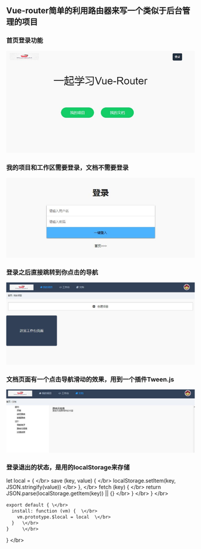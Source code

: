 
## Vue-router简单的利用路由器来写一个类似于后台管理的项目


  ### 首页登录功能

  ![image](https://github.com/zgf613/Vue/blob/master/img/img0.JPG)  
  
  ### 我的项目和工作区需要登录，文档不需要登录
  ![image](https://github.com/zgf613/Vue/blob/master/img/img1.JPG)   
  
  ### 登录之后直接跳转到你点击的导航
  ![image](https://github.com/zgf613/Vue/blob/master/img/img2.JPG)  
  
  ### 文档页面有一个点击导航滑动的效果，用到一个插件Tween.js
  ![image](https://github.com/zgf613/Vue/blob/master/img/img3.JPG)  
  
  ### 登录退出的状态，是用的localStorage来存储

  let local = { \</br>
      save (key, value) { \</br>
        localStorage.setItem(key, JSON.stringify(value)) \</br>
      },  \</br>
      fetch (key) {                                          \</br>
        return JSON.parse(localStorage.getItem(key)) || {} \</br>
      } \</br>
    }   \</br>

    export default { \</br> 
      install: function (vm) {  \</br>
        vm.prototype.$local = local  \</br>
      }   \</br>
    }     \</br>
  }       \</br>

